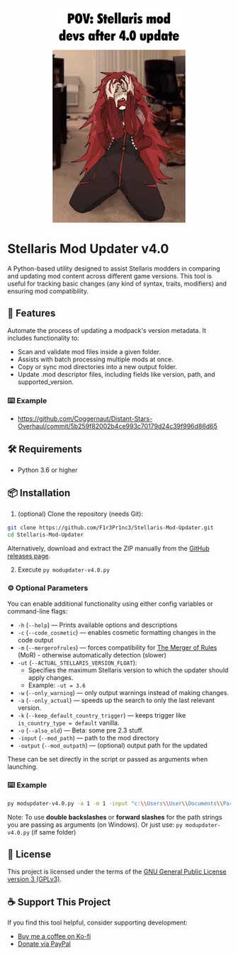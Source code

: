 <p align="center">
  <img src="assets/ModUpdater.png" alt="Stellaris Mod Updater Logo" width="300">
</p>

# Stellaris Mod Updater v4.0

A Python-based utility designed to assist Stellaris modders in comparing and updating mod content across different game versions. This tool is useful for tracking basic changes (any kind of syntax, traits, modifiers) and ensuring mod compatibility.

## 🚀 Features

Automate the process of updating a modpack's version metadata. It includes functionality to:

- Scan and validate mod files inside a given folder.
- Assists with batch processing multiple mods at once.
- Copy or sync mod directories into a new output folder.
- Update .mod descriptor files, including fields like version, path, and supported_version.

### ⌨️ Example 
- https://github.com/Coggernaut/Distant-Stars-Overhaul/commit/5b259f82002b4ce993c70179d24c39f996d86d65

## 🛠️ Requirements

- Python 3.6 or higher

## 📦 Installation

1. (optional) Clone the repository (needs Git):

 ```bash
 git clone https://github.com/F1r3Pr1nc3/Stellaris-Mod-Updater.git
 cd Stellaris-Mod-Updater
 ```

Alternatively, download and extract the ZIP manually from the [GitHub releases page](https://github.com/F1r3Pr1nc3/Stellaris-Mod-Updater/releases).

2. Execute `py modupdater-v4.0.py`

### ⚙️ Optional Parameters

You can enable additional functionality using either config variables or command-line flags:

- `-h` (`--help`) — Prints available options and descriptions
- `-c` (`--code_cosmetic`) — enables cosmetic formatting changes in the code output 
- `-m` (`--mergerofrules`) — forces compatibility for [The Merger of Rules](https://steamcommunity.com/workshop/filedetails/2807759164) (MoR) - otherwise automatically detection (slower)
- `-ut` (`--ACTUAL_STELLARIS_VERSION_FLOAT`):
  - Specifies the maximum Stellaris version to which the updater should apply changes.
  - Example: `-ut = 3.6`
- `-w` (`--only_warning`) — only output warnings instead of making changes.
- `-a` (`--only_actual`) — speeds up the search to only the last relevant version.
- `-k` (`--keep_default_country_trigger`) — keeps trigger like `is_country_type = default` vanilla.
- `-o` (`--also_old`) — Beta: some pre 2.3 stuff. 
- `-input` (`--mod_path`) — path to the mod directory
- `-output` (`--mod_outpath`) — (optional) output path for the updated

These can be set directly in the script or passed as arguments when launching.

### ⌨️ Example 
 ```bash
py modupdater-v4.0.py -a 1 -m 1 -input "c:\\Users\\User\\Documents\\Paradox Interactive\\Stellaris\\mod\\ADeadlyTempest"
```
Note: To use <b>double backslashes</b> or <b>forward slashes</b> for the path strings you are passing as arguments (on Windows).
Or just use: ```py modupdater-v4.0.py``` (if same folder)

## 📄 License

This project is licensed under the terms of the [GNU General Public License version 3 (GPLv3)](https://www.gnu.org/licenses/gpl-3.0.html).

## ☕ Support This Project

If you find this tool helpful, consider supporting development:

- [Buy me a coffee on Ko-fi](https://ko-fi.com/f1r3pr1nc3)
- [Donate via PayPal](https://www.paypal.me/supportfireprinc)
